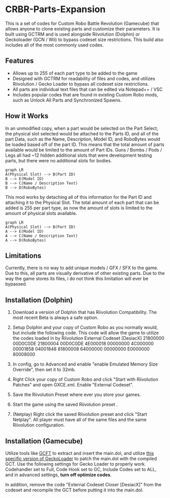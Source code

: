 # CRBR-Parts-Expansion
This is a set of codes for Custom Robo Battle Revolution (Gamecube) that allows anyone to clone existing parts and customize their parameters. It is built using GCTRM and is used alongside Riivolution (Dolphin) or Geckoloader (GCN / Wii) to bypass codeset size restrictions. This build also includes all of the most commonly used codes.

## Features
- Allows up to 255 of each part type to be added to the game
- Designed with GCTRM for readability of files and codes, and utilizes Riivolution / Gecko Loader to bypass all codeset size restrictions.
- All parts are individual text files that can be edited via Notepad++ / VSC
- Includes popular codes that are found in existing Custom Robo mods, such as Unlock All Parts and Synchronized Spawns.

## How it Works
In an unmodified copy, when a part would be selected on the Part Select, the physical slot selected would be attached to the Parts ID, and all of the part Data, such as the Name, Description, Model ID, and RoboBytes would be loaded based off of the part ID. This means that the total amount of parts available would be limited to the amount of Part IDs. Guns / Bombs / Pods / Legs all had ~12 hidden additional slots that were development testing parts, but there were no additional slots for bodies.

```mermaid
graph LR
A(Physical Slot) --> B(Part ID)
B --> E(Model ID)
B --> C(Name / Description Text)
B --> D(RoboBytes)
```

This mod works by detaching all of this information for the Part ID and attaching it to the Physical Slot. The total amount of each part that can be added is 255 per part type, as now the amount of slots is limited to the amount of physical slots available.

```mermaid
graph LR
A(Physical Slot) --> B(Part ID)
A --> E(Model ID)
A --> C(Name / Description Text)
A --> D(RoboBytes)
```

## Limitations
Currently, there is no way to add unique models / GFX / SFX to the game. Due to this, all parts are visually derivative of other existing parts. Due to the way the game stores its files, i do not think this limitation will ever be bypassed.

## Installation (Dolphin)
1. Download a version of Dolphin that has Riivolution Compatibility. The most recent Beta is always a safe option.
2. Setup Dolphin and your copy of Custom Robo as you normally would, but include the following code. This code will allow the game to utilize the codes loaded in by Riivolution
External Codeset [DesiacX] 
21800000 00D0C0DE 
21800004 00D0C0DE 
4E000018 00000000 
4C000000 00001858 
04001848 81800008 
64000000 00000000 
E0000000 80008000

3. In config, go to Advanced and enable "enable Emulated Memory Size Override", then set it to 32mb.
4. Right Click your copy of Custom Robo and click "Start with Riivolution Patches" and open GXCE.xml. Enable "External Codeset". 
5. Save the Riivolution Preset where ever you store your games.
6. Start the game using the saved Riivolution preset .
7. (Netplay) Right click the saved Riivolution preset and click "Start Netplay". All player must have all of the same files and the same Riivolution configuration.

## Installation (Gamecube)
Utilize tools like [GCFT](https://github.com/LagoLunatic/GCFT "https://github.com/LagoLunatic/GCFT") to extract and insert the main.dol, and utilize [this specific version of GeckoLoader](https://github.com/sup39/GeckoLoader/releases/tag/v7.1.0-sup39 "https://github.com/sup39/GeckoLoader/releases/tag/v7.1.0-sup39") to patch the main.dol with the compiled GCT. Use the following settings for Gecko Loader to properly work. Codehandler set to Full, Code Hook set to GC, Include Codes set to ALL, and in advanced settings, **turn off optimize codes**.

In addition, remove the code "External Codeset Closer [DesiacX]" from the codeset and recompile the GCT before putting it into the main.dol.
